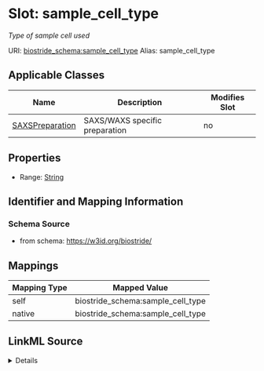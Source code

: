 

# Slot: sample_cell_type 


_Type of sample cell used_





URI: [biostride_schema:sample_cell_type](https://w3id.org/biostride/schema/sample_cell_type)
Alias: sample_cell_type

<!-- no inheritance hierarchy -->





## Applicable Classes

| Name | Description | Modifies Slot |
| --- | --- | --- |
| [SAXSPreparation](SAXSPreparation.md) | SAXS/WAXS specific preparation |  no  |






## Properties

* Range: [String](String.md)




## Identifier and Mapping Information






### Schema Source


* from schema: https://w3id.org/biostride/




## Mappings

| Mapping Type | Mapped Value |
| ---  | ---  |
| self | biostride_schema:sample_cell_type |
| native | biostride_schema:sample_cell_type |




## LinkML Source

<details>
```yaml
name: sample_cell_type
description: Type of sample cell used
from_schema: https://w3id.org/biostride/
rank: 1000
alias: sample_cell_type
owner: SAXSPreparation
domain_of:
- SAXSPreparation
range: string

```
</details>